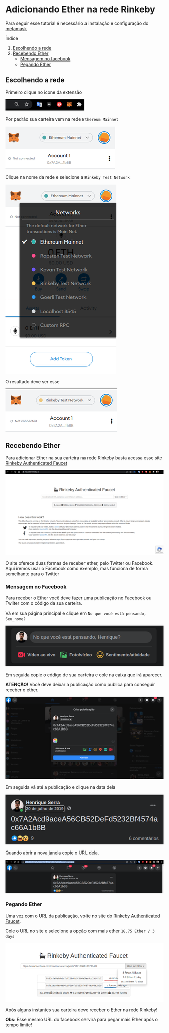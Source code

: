 # Adicionando Ether na rede Rinkeby

Para seguir esse tutorial é necessário a instalação e configuração do [metamask](https://github.com/lifuesc/minicurso-blockchain/tree/main/Ferramentas/metamask/instalacao.md)

Índice

1. [Escolhendo a rede](#escolhendo-a-rede)
2. [Recebendo Ether](#recebendo-ether)
   - [Mensagem no facebook](#mensagem-no-facebook)
   - [Pegando Ether](#pegando-ether)

## Escolhendo a rede

Primeiro clique no icone da extensão

![Tela de primeiro acesso do metamask](./img/icon-metamask.png)

Por padrão sua carteira vem na rede `Ethereum Mainnet`

![Tela de primeiro acesso do metamask](./img/alterar-rede1.png)

Clique na nome da rede e selecione a `Rinkeby Test Network`

![Tela de primeiro acesso do metamask](./img/alterar-rede2.png)

O resultado deve ser esse

![Tela de primeiro acesso do metamask](./img/alterar-rede3.png)

## Recebendo Ether

Para adicionar Ether na sua carteira na rede Rinkeby basta acessa esse site [Rinkeby Authenticated Faucet](https://faucet.rinkeby.io/)

![Tela de primeiro acesso do metamask](./img/add-ether1.png)

O site oferece duas formas de receber ether, pelo Twitter ou Facebook. Aqui iremos usar o Facebook como exemplo, mas funciona de forma semelhante para o Twitter

### Mensagem no Facebook

Para receber o Ether você deve fazer uma publicação no Facebook ou Twiiter com o código da sua carteira.

Vá em sua página principal e clique em `No que você está pensando, Seu_nome?`

![Tela de primeiro acesso do metamask](./img/add-ether2.png)

Em seguida copie o código de sua carteira e cole na caixa que irá aparecer.

**ATENÇÂO!** Você deve deixar a publicação como publica para conseguir receber o ether.

![Tela de primeiro acesso do metamask](./img/add-ether3.png)

Em seguida vá até a publicação e clique na data dela

![Tela de primeiro acesso do metamask](./img/add-ether4.png)

Quando abrir a nova janela copie o URL dela.

![Tela de primeiro acesso do metamask](./img/add-ether5.png)

### Pegando Ether

Uma vez com o URL da publicação, volte no site do [Rinkeby Authenticated Faucet](https://faucet.rinkeby.io/).

Cole o URL no site e selecione a opção com mais ether `18.75 Ether / 3 days`

![Tela de primeiro acesso do metamask](./img/add-ether6.png)

Após alguns instantes sua carteira deve receber o Ether na rede Rinkeby!

**Obs:** Esse mesmo URL do facebook servirá para pegar mais Ether após o tempo limite!
